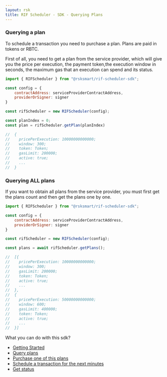 ```yaml
---
layout: rsk
title: RIF Scheduler - SDK - Querying Plans
---
```


### Querying a plan

To schedule a transaction you need to purchase a plan. Plans are paid in tokens or RBTC.

First of all, you need to get a plan from the service provider, which will give you the price per execution, the payment token,the execution window in seconds, the maximum gas that an execution can spend and its status.

```javascript
import { RIFScheduler } from "@rsksmart/rif-scheduler-sdk";

const config = {
    contractAddress: serviceProviderContractAddress,
    providerOrSigner: signer
}

const rifScheduler = new RIFScheduler(config);

const planIndex = 0;
const plan = rifScheduler.getPlan(planIndex)

//  {
//    pricePerExecution: 10000000000000;
//    window: 300;
//    token: Token;
//    gasLimit: 200000;
//    active: true;
//    ...
//  }
```

### Querying ALL plans

If you want to obtain all plans from the service provider, you must first get the plans count and then get the plans one by one.

```javascript
import { RIFScheduler } from "@rsksmart/rif-scheduler-sdk";

const config = {
    contractAddress: serviceProviderContractAddress,
    providerOrSigner: signer
}

const rifScheduler = new RIFScheduler(config);

const plans = await rifScheduler.getPlans();

//  [{
//    pricePerExecution: 10000000000000;
//    window: 300;
//    gasLimit: 200000;
//    token: Token;
//    active: true;
//    ...
//  },
//  {
//    pricePerExecution: 50000000000000;
//    window: 600;
//    gasLimit: 400000;
//    token: Token;
//    active: true;
//    ...
//  }]
```

What you can do with this sdk?

- [Getting Started](../)
- [Query plans](../query-plans)
- [Purchase one of this plans](../purchasing-plan)
- [Schedule a transaction for the next minutes](../scheduling)
- [Get status](../states)
